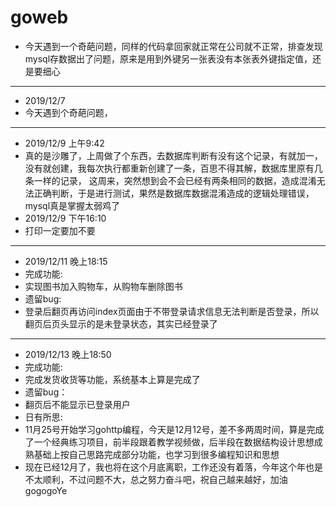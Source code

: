 # goweb

* 今天遇到一个奇葩问题，同样的代码拿回家就正常在公司就不正常，排查发现mysql存数据出了问题，原来是用到外键另一张表没有本张表外键指定值，还是要细心
---
* 2019/12/7
* 今天遇到个奇葩问题，
---
* 2019/12/9 上午9:42
* 真的是沙雕了，上周做了个东西，去数据库判断有没有这个记录，有就加一，没有就创建，我每次执行都重新创建了一条，百思不得其解，数据库里原有几条一样的记录，
这周来，突然想到会不会已经有两条相同的数据，造成混淆无法正确判断，于是进行测试，果然是数据库数据混淆造成的逻辑处理错误，mysql真是掌握太弱鸡了
* 2019/12/9 下午16:10
* 打印一定要加不要
---
* 2019/12/11 晚上18:15
* 完成功能:
* 实现图书加入购物车，从购物车删除图书
* 遗留bug:
* 登录后翻页再访问index页面由于不带登录请求信息无法判断是否登录，所以翻页后页头显示的是未登录状态，其实已经登录了
---
* 2019/12/13 晚上18:50
* 完成功能:
* 完成发货收货等功能，系统基本上算是完成了
* 遗留bug：
* 翻页后不能显示已登录用户
* 日有所思:
* 11月25号开始学习gohttp编程，今天是12月12号，差不多两周时间，算是完成了一个经典练习项目，前半段跟着教学视频做，后半段在数据结构设计思想成熟基础上按自己思路完成部分功能，也学习到很多编程知识和思想
* 现在已经12月了，我也将在这个月底离职，工作还没有着落，今年这个年也是不太顺利，不过问题不大，总之努力奋斗吧，祝自己越来越好，加油gogogoYe
